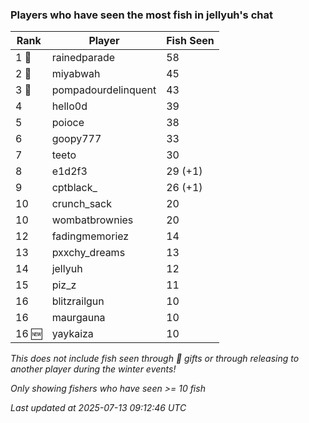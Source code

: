 ### Players who have seen the most fish in jellyuh's chat
| Rank | Player | Fish Seen |
|------|--------|-----------|
| 1 🥇  | rainedparade  | 58 |
| 2 🥈  | miyabwah  | 45 |
| 3 🥉  | pompadourdelinquent  | 43 |
| 4  | hello0d  | 39 |
| 5  | poioce  | 38 |
| 6  | goopy777  | 33 |
| 7  | teeto  | 30 |
| 8  | e1d2f3  | 29 (+1) |
| 9  | cptblack_  | 26 (+1) |
| 10  | crunch_sack  | 20 |
| 10  | wombatbrownies  | 20 |
| 12  | fadingmemoriez  | 14 |
| 13  | pxxchy_dreams  | 13 |
| 14  | jellyuh  | 12 |
| 15  | piz_z  | 11 |
| 16  | blitzrailgun  | 10 |
| 16  | maurgauna  | 10 |
| 16 🆕 | yaykaiza  | 10 |

_This does not include fish seen through 🎁 gifts or through releasing to another player during the winter events!_

_Only showing fishers who have seen >= 10 fish_

_Last updated at 2025-07-13 09:12:46 UTC_